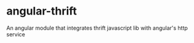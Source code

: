 angular-thrift
==============

An angular module that integrates thrift javascript lib with angular's http service
